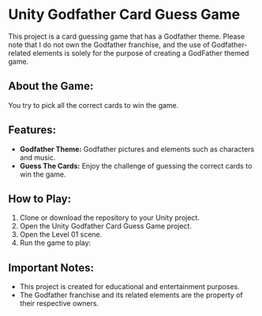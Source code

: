 # Unity Godfather Card Guess Game

This project is a card guessing game that has a Godfather theme. Please note that I do not own the Godfather franchise, and the use of Godfather-related elements is solely for the purpose of creating a GodFather themed game.

## About the Game:

You try to pick all the correct cards to win the game.

## Features:

- **Godfather Theme:** Godfather pictures and elements such as characters and music.
- **Guess The Cards:** Enjoy the challenge of guessing the correct cards to win the game.

## How to Play:

1. Clone or download the repository to your Unity project.
2. Open the Unity Godfather Card Guess Game project.
3. Open the Level 01 scene.
4. Run the game to play:

## Important Notes:

- This project is created for educational and entertainment purposes.
- The Godfather franchise and its related elements are the property of their respective owners.
